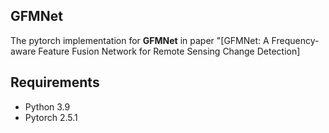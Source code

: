 ## GFMNet

The pytorch implementation for **GFMNet** in paper "[GFMNet: A Frequency-aware Feature Fusion Network for Remote Sensing Change Detection]

## Requirements
- Python 3.9
- Pytorch 2.5.1

